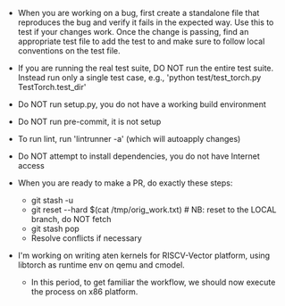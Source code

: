 - When you are working on a bug, first create a standalone file that
  reproduces the bug and verify it fails in the expected way.  Use this to
  test if your changes work.  Once the change is passing, find an appropriate
  test file to add the test to and make sure to follow local conventions on
  the test file.
- If you are running the real test suite, DO NOT run the entire test suite.
  Instead run only a single test case, e.g., 'python test/test_torch.py TestTorch.test_dir'
- Do NOT run setup.py, you do not have a working build environment
- Do NOT run pre-commit, it is not setup
- To run lint, run 'lintrunner -a' (which will autoapply changes)
- Do NOT attempt to install dependencies, you do not have Internet access
- When you are ready to make a PR, do exactly these steps:
  - git stash -u
  - git reset --hard $(cat /tmp/orig_work.txt) # NB: reset to the LOCAL branch, do NOT fetch
  - git stash pop
  - Resolve conflicts if necessary

- I'm working on writing aten kernels for RISCV-Vector platform, using libtorch as runtime env on qemu and cmodel.
  - In this period, to get familiar the workflow, we should now execute the process on x86 platform.